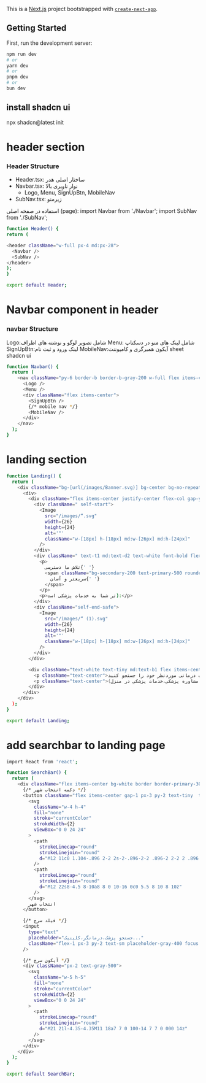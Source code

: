 This is a [Next.js](https://nextjs.org) project bootstrapped with [`create-next-app`](https://nextjs.org/docs/app/api-reference/cli/create-next-app).

## Getting Started

First, run the development server:

```bash
npm run dev
# or
yarn dev
# or
pnpm dev
# or
bun dev
```

## install shadcn ui

npx shadcn@latest init

# header section
### Header Structure

- Header.tsx: ساختار اصلی هدر
- Navbar.tsx: نوار ناوبری بالا
  -  Logo, Menu, SignUpBtn, MobileNav
- SubNav.tsx: زیرمنو

استفاده در صفحه اصلی (page):
import Navbar from './Navbar';
import SubNav from './SubNav';

```bash
function Header() {
return (

<header className="w-full px-4 md:px-28">
  <Navbar />
  <SubNav />
</header>
);
}

export default Header;
```


# Navbar component in header

### navbar Structure
Logo:شامل تصویر لوگو و نوشته های اطراف
Menu: شامل لینک های منو در دسکتاپ
SignUpBtn:لینک ورود و ثبت نام
MobileNav:آیکون همبرگری و کامپوننت sheet shadcn ui
```bash
function Navbar() {
  return (
    <nav className="py-6 border-b border-b-gray-200 w-full flex items-center justify-between">
      <Logo />
      <Menu />
      <div className="flex items-center">
        <SignUpBtn />
        {/* mobile nav */}
        <MobileNav />
      </div>
    </nav>
  );
}
```


# landing section

```bash
function Landing() {
  return (
    <div className="bg-[url(/images/Banner.svg)] bg-center bg-no-repeat bg-cover mx-auto w-full h-[292px] md:h-[382px] flex items-center justify-center">
      <div>
        <div className="flex items-center justify-center flex-col gap-y-[5px]">
          <div className=" self-start">
            <Image
              src="/images/“.svg"
              width={26}
              height={24}
              alt='"'
              className="w-[18px] h-[18px] md:w-[26px] md:h-[24px]"
            />
          </div>
          <div className=" text-t1 md:text-d2 text-white font-bold flex items-center justify-center flex-col  space-y-1.5">
            <p>
              تلاش ما دسترسی{' '}
              <span className="bg-secondary-200 text-primary-500 rounded-md px-2">
                سریعتر و آسان{' '}
              </span>
            </p>
            <p>تر شما به خدمات پزشکی است):</p>
          </div>
          <div className="self-end-safe">
            <Image
              src="/images/“ (1).svg"
              width={26}
              height={24}
              alt='"'
              className="w-[18px] h-[18px] md:w-[26px] md:h-[24px]"
            />
          </div>
        </div>

        <div className="text-white text-tiny md:text-b1 flex items-center justify-center flex-col space-y-1.5">
          <p className="text-center">کافیست خدمات درمانی موردنظر خود را جستجو کنید</p>
          <p className="text-center">(دریافت نوبت،مشاوره پزشکی،خدمات پزشکی در منزل)</p>
        </div>
      </div>
    </div>
  );
}

export default Landing;
```

# add searchbar to landing page
```bash
import React from 'react';

function SearchBar() {
  return (
    <div className="flex items-center bg-white border border-primary-300 rounded-xl overflow-hidden shadow-md px-2 py-1  w-ful mx-auto">
      {/* دکمه انتخاب شهر */}
      <button className="flex items-center gap-1 px-3 py-2 text-tiny  text-primary-500 border-e border-dotted border-gray-300">
        <svg
          className="w-4 h-4"
          fill="none"
          stroke="currentColor"
          strokeWidth={2}
          viewBox="0 0 24 24"
        >
          <path
            strokeLinecap="round"
            strokeLinejoin="round"
            d="M12 11c0 1.104-.896 2-2 2s-2-.896-2-2 .896-2 2-2 2 .896 2 2z"
          />
          <path
            strokeLinecap="round"
            strokeLinejoin="round"
            d="M12 22s8-4.5 8-10a8 8 0 10-16 0c0 5.5 8 10 8 10z"
          />
        </svg>
        انتخاب شهر
      </button>

      {/* فیلد سرچ */}
      <input
        type="text"
        placeholder="جستجو پزشک،درمانگر،کلینیک..."
        className="flex-1 px-3 py-2 text-sm placeholder-gray-400 focus:outline-none text-right"
      />

      {/* آیکون سرچ */}
      <div className="px-2 text-gray-500">
        <svg
          className="w-5 h-5"
          fill="none"
          stroke="currentColor"
          strokeWidth={2}
          viewBox="0 0 24 24"
        >
          <path
            strokeLinecap="round"
            strokeLinejoin="round"
            d="M21 21l-4.35-4.35M11 18a7 7 0 100-14 7 7 0 000 14z"
          />
        </svg>
      </div>
    </div>
  );
}

export default SearchBar;
```